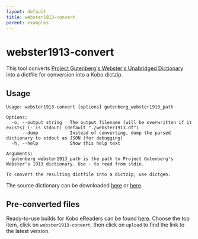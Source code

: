 ```yaml
---
layout: default
title: webster1913-convert
parent: examples
---
```


# webster1913-convert
This tool converts [Project Gutenberg's Webster's Unabridged Dictionary](http://www.gutenberg.org/ebooks/29765.txt.utf-8) into a dictfile for conversion into a Kobo dictzip.

## Usage

```
Usage: webster1913-convert [options] gutenberg_webster1913_path

Options:
  -o, --output string   The output filename (will be overwritten if it exists) (- is stdout) (default "./webster1913.df")
      --dump            Instead of converting, dump the parsed dictionary to stdout as JSON (for debugging)
  -h, --help            Show this help text

Arguments:
  gutenberg_webster1913_path is the path to Project Gutenberg's Webster's 1913 dictionary. Use - to read from stdin.

To convert the resulting dictfile into a dictzip, use dictgen.
```

The source dictionary can be downloaded [here](http://www.gutenberg.org/ebooks/29765.txt.utf-8) or [here](https://github.com/geek1011/dictserver/raw/master/data/dictionary.txt).

## Pre-converted files
Ready-to-use builds for Kobo eReaders can be found [here](https://cloud.drone.io/geek1011/dictutil). Choose the top item, click on `webster1913-convert`, then click on `upload` to find the link to the latest version.
